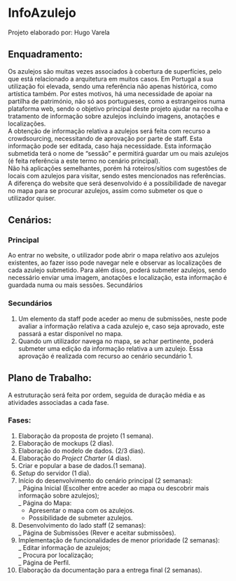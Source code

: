 # InfoAzulejo
Projeto elaborado por: Hugo Varela

## Enquadramento:
Os azulejos são muitas vezes associados à cobertura de superfícies, pelo que está relacionado a arquitetura em muitos casos. Em Portugal a sua utilização foi elevada, sendo uma referência não apenas histórica, como artística também. Por estes motivos, há uma necessidade de apoiar na partilha de património, não só aos portugueses, como a estrangeiros numa plataforma web, sendo o objetivo principal deste projeto ajudar na recolha e tratamento de informação sobre azulejos incluindo imagens, anotações e localizações.<br/>
A obtenção de informação relativa a azulejos será feita com recurso a crowdsourcing, necessitando de aprovação por parte de staff. Esta informação pode ser editada, caso haja necessidade. Esta informação submetida terá o nome de “sessão” e permitirá guardar um ou mais azulejos (é feita referência a este termo no cenário principal).<br/>
Não há aplicações semelhantes, porém há roteiros/sítios com sugestões de locais com azulejos para visitar, sendo estes mencionados nas referências. A diferença do website que será desenvolvido é a possibilidade de navegar no mapa para se procurar azulejos, assim como submeter os que o utilizador quiser.<br/>


## Cenários:
### Principal
   Ao entrar no website, o utilizador pode abrir o mapa relativo aos azulejos existentes, ao fazer isso pode navegar nele e observar as localizações de cada azulejo submetido. Para além disso, poderá submeter azulejos, sendo necessário enviar uma imagem, anotações e localização, esta informação é guardada numa ou mais sessões.
Secundários
### Secundários   
1. Um elemento da staff pode aceder ao menu de submissões, neste pode avaliar a informação relativa a cada azulejo e, caso seja aprovado, este passará a estar disponível no mapa.<br/>
2. Quando um utilizador navega no mapa, se achar pertinente, poderá submeter uma edição da informação relativa a um azulejo. Essa aprovação é realizada com recurso ao cenário secundário 1.


## Plano de Trabalho:<br/>
A estruturação será feita por ordem, seguida de duração média e as atividades associadas a cada fase.<br/>
### Fases:<br/>
1. Elaboração da proposta de projeto (1 semana).<br/>
2. Elaboração de mockups (2 dias).<br/>
3. Elaboração do modelo de dados. (2/3 dias).<br/>
4. Elaboração do *Project Charter* (4 dias).<br/>
5. Criar e popular a base de dados.(1 semana).<br/>
6. *Setup* do servidor (1 dia).<br/>
7. Início do desenvolvimento do cenário principal (2 semanas):<br/>
   _ Página Inicial (Escolher entre aceder ao mapa ou descobrir mais informação sobre azulejos);<br/>
   _ Página do Mapa:<br/>
      - Apresentar o mapa com os azulejos.<br/>
      - Possibilidade de submeter azulejos.<br/>
8. Desenvolvimento do lado staff (2 semanas):<br/>
   _ Página de Submissões (Rever e aceitar submissões).<br/>
9. Implementação de funcionalidades de menor prioridade (2 semanas):<br/>
   _ Editar informação de azulejos;<br/>
   _ Procura por localização;<br/>
   _ Página de Perfil.<br/>
10. Elaboração da documentação para a entrega final (2 semanas).
